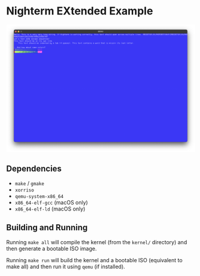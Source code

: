 # Nighterm EXtended Example

![Nightmare EXtended](img/screenshot_24032024.png)

## Dependencies

- `make` / `gmake`
- `xorriso`
- `qemu-system-x86_64`
- `x86_64-elf-gcc` (macOS only)
- `x86_64-elf-ld` (macOS only)

## Building and Running

Running `make all` will compile the kernel (from the `kernel/` directory) and then generate a bootable ISO image.

Running `make run` will build the kernel and a bootable ISO (equivalent to make all) and then run it using `qemu` (if installed).
